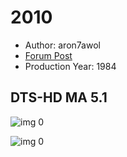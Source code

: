 # 2010

* Author: aron7awol
* [Forum Post](https://www.avsforum.com/threads/bass-eq-for-filtered-movies.2995212/post-58165356)
* Production Year: 1984

## DTS-HD MA 5.1

![img 0](https://i.imgur.com/zWB4l9s.jpg)

![img 0](https://i.imgur.com/WEky9Wz.jpg)

